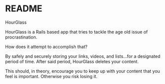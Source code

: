 # README

HourGlass

HourGlass is a Rails based app that tries to tackle the age old issue of procrastination.

How does it attempt to accomplish that?

By safely and securely storing your links, videos, and lists...for a designated period of time.
After said period, HourGlass deletes your content.

This should, in theory, encourage you to keep up with your content that you feel is important.
Otherwise you risk losing it.
